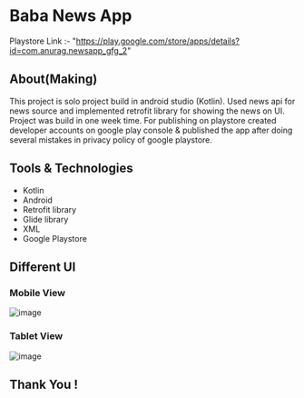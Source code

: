 # Baba News App
Playstore Link :- "https://play.google.com/store/apps/details?id=com.anurag.newsapp_gfg_2"

## About(Making)
This project is solo project build in android studio (Kotlin). Used news api for news source and implemented retrofit library for showing the news on UI.
Project was build in one week time. For publishing on playstore created developer accounts on google play console & published the app after doing several 
mistakes in privacy policy of google playstore.


## Tools & Technologies
- Kotlin
- Android 
- Retrofit library
- Glide library
- XML
- Google Playstore

## Different UI

### Mobile View
![image](https://user-images.githubusercontent.com/71437909/209657214-98721ee9-5348-41de-b9f7-c6de5345094e.png)

### Tablet View
![image](https://user-images.githubusercontent.com/71437909/209657281-2577cd34-333d-46b6-906f-4648ff1a234b.png)



## Thank You !
